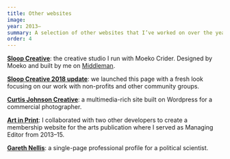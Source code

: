 ```yaml
---
title: Other websites
image:
year: 2013–
summary: A selection of other websites that I’ve worked on over the years.
order: 4
---
```


**[Sloop Creative](http://www.sloopcreative.com/)**: the creative studio I run with Moeko Crider. Designed by Moeko and built by me on [Middleman](https://middlemanapp.com/).

**[Sloop Creative 2018 update](http://www.sloopcreative.com/design-for-2018/)**: we launched this page with a fresh look focusing on our work with non-profits and other community groups.

**[Curtis Johnson Creative](http://curtisjohnsonphoto.com/)**: a multimedia-rich site built on Wordpress for a commercial photographer.

**[Art in Print](http://artinprint.org/)**: I collaborated with two other developers to create a membership website for the arts publication where I served as Managing Editor from 2013–15.

**[Gareth Nellis](http://www.garethnellis.com/)**: a single-page professional profile for a political scientist.
